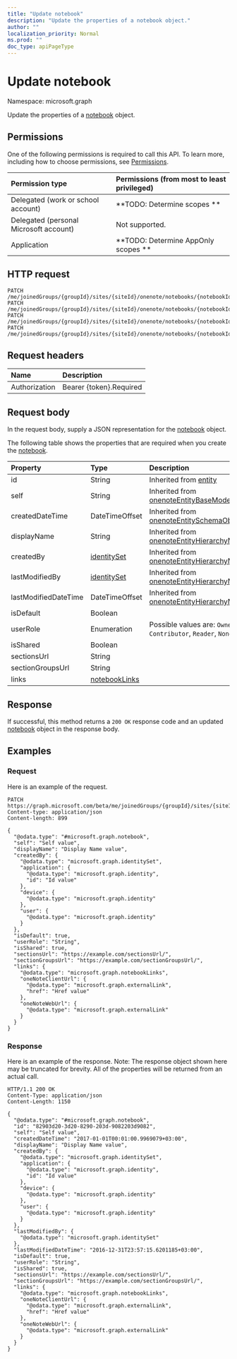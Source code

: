 ```yaml
---
title: "Update notebook"
description: "Update the properties of a notebook object."
author: ""
localization_priority: Normal
ms.prod: ""
doc_type: apiPageType
---
```


# Update notebook

Namespace: microsoft.graph

Update the properties of a [notebook](../resources/notebook.md) object.

## Permissions
One of the following permissions is required to call this API. To learn more, including how to choose permissions, see [Permissions](/concepts/permissions-reference.md).

|Permission type|Permissions (from most to least privileged)|
|:---|:---|
|Delegated (work or school account)|**TODO: Determine scopes **|
|Delegated (personal Microsoft account)|Not supported.|
|Application|**TODO: Determine AppOnly scopes **|

## HTTP request
<!-- {
  "blockType": "ignored"
}
-->
``` http
PATCH /me/joinedGroups/{groupId}/sites/{siteId}/onenote/notebooks/{notebookId}
PATCH /me/joinedGroups/{groupId}/sites/{siteId}/onenote/notebooks/{notebookId}/sections/{onenoteSectionId}/parentNotebook
PATCH /me/joinedGroups/{groupId}/sites/{siteId}/onenote/notebooks/{notebookId}/sections/{onenoteSectionId}/parentSectionGroup/parentNotebook
PATCH /me/joinedGroups/{groupId}/sites/{siteId}/onenote/notebooks/{notebookId}/sections/{onenoteSectionId}/pages/{onenotePageId}/parentNotebook
```

## Request headers
|Name|Description|
|:---|:---|
|Authorization|Bearer {token}.Required|

## Request body
In the request body, supply a JSON representation for the [notebook](../resources/notebook.md) object.

The following table shows the properties that are required when you create the [notebook](../resources/notebook.md).

|Property|Type|Description|
|:---|:---|:---|
|id|String| Inherited from [entity](../resources/entity.md)|
|self|String| Inherited from [onenoteEntityBaseModel](../resources/onenoteentitybasemodel.md)|
|createdDateTime|DateTimeOffset| Inherited from [onenoteEntitySchemaObjectModel](../resources/onenoteentityschemaobjectmodel.md)|
|displayName|String| Inherited from [onenoteEntityHierarchyModel](../resources/onenoteentityhierarchymodel.md)|
|createdBy|[identitySet](../resources/identityset.md)| Inherited from [onenoteEntityHierarchyModel](../resources/onenoteentityhierarchymodel.md)|
|lastModifiedBy|[identitySet](../resources/identityset.md)| Inherited from [onenoteEntityHierarchyModel](../resources/onenoteentityhierarchymodel.md)|
|lastModifiedDateTime|DateTimeOffset| Inherited from [onenoteEntityHierarchyModel](../resources/onenoteentityhierarchymodel.md)|
|isDefault|Boolean||
|userRole|Enumeration| Possible values are: `Owner`, `Contributor`, `Reader`, `None`.|
|isShared|Boolean||
|sectionsUrl|String||
|sectionGroupsUrl|String||
|links|[notebookLinks](../resources/notebooklinks.md)||



## Response
If successful, this method returns a `200 OK` response code and an updated [notebook](../resources/notebook.md) object in the response body.

## Examples

### Request
Here is an example of the request.
<!-- {
  "blockType": "request",
  "name": "update_notebook"
}
-->
``` http
PATCH https://graph.microsoft.com/beta/me/joinedGroups/{groupId}/sites/{siteId}/onenote/notebooks/{notebookId}
Content-type: application/json
Content-length: 899

{
  "@odata.type": "#microsoft.graph.notebook",
  "self": "Self value",
  "displayName": "Display Name value",
  "createdBy": {
    "@odata.type": "microsoft.graph.identitySet",
    "application": {
      "@odata.type": "microsoft.graph.identity",
      "id": "Id value"
    },
    "device": {
      "@odata.type": "microsoft.graph.identity"
    },
    "user": {
      "@odata.type": "microsoft.graph.identity"
    }
  },
  "isDefault": true,
  "userRole": "String",
  "isShared": true,
  "sectionsUrl": "https://example.com/sectionsUrl/",
  "sectionGroupsUrl": "https://example.com/sectionGroupsUrl/",
  "links": {
    "@odata.type": "microsoft.graph.notebookLinks",
    "oneNoteClientUrl": {
      "@odata.type": "microsoft.graph.externalLink",
      "href": "Href value"
    },
    "oneNoteWebUrl": {
      "@odata.type": "microsoft.graph.externalLink"
    }
  }
}
```

### Response
Here is an example of the response. Note: The response object shown here may be truncated for brevity. All of the properties will be returned from an actual call.
<!-- {
  "blockType": "response",
  "truncated": true
}
-->
``` http
HTTP/1.1 200 OK
Content-Type: application/json
Content-Length: 1150

{
  "@odata.type": "#microsoft.graph.notebook",
  "id": "82903d20-3d20-8290-203d-9082203d9082",
  "self": "Self value",
  "createdDateTime": "2017-01-01T00:01:00.9969079+03:00",
  "displayName": "Display Name value",
  "createdBy": {
    "@odata.type": "microsoft.graph.identitySet",
    "application": {
      "@odata.type": "microsoft.graph.identity",
      "id": "Id value"
    },
    "device": {
      "@odata.type": "microsoft.graph.identity"
    },
    "user": {
      "@odata.type": "microsoft.graph.identity"
    }
  },
  "lastModifiedBy": {
    "@odata.type": "microsoft.graph.identitySet"
  },
  "lastModifiedDateTime": "2016-12-31T23:57:15.6201185+03:00",
  "isDefault": true,
  "userRole": "String",
  "isShared": true,
  "sectionsUrl": "https://example.com/sectionsUrl/",
  "sectionGroupsUrl": "https://example.com/sectionGroupsUrl/",
  "links": {
    "@odata.type": "microsoft.graph.notebookLinks",
    "oneNoteClientUrl": {
      "@odata.type": "microsoft.graph.externalLink",
      "href": "Href value"
    },
    "oneNoteWebUrl": {
      "@odata.type": "microsoft.graph.externalLink"
    }
  }
}
```

